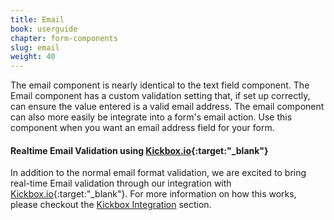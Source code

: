 ```yaml
---
title: Email
book: userguide
chapter: form-components
slug: email
weight: 40
---
```

The email component is nearly identical to the text field component. The Email component has a custom validation setting that, if set up correctly, can ensure the value entered is a valid email address. The email component can also more easily be integrate into a form's email action. Use this component when you want an email address field for your form.

#### Realtime Email Validation using [Kickbox.io](https://kickbox.io){:target:"_blank"}
In addition to the normal email format validation, we are excited to bring real-time Email validation through our integration with [Kickbox.io](https://kickbox.io){:target:"_blank"}. For more information on how this works, please checkout the [Kickbox Integration](/developer/integrations/#kickbox) section.
